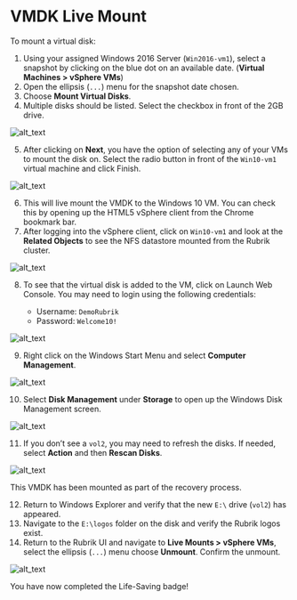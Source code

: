 # VMDK Live Mount

To mount a virtual disk:

1. Using your assigned Windows 2016 Server (`Win2016-vm1`), select a snapshot by clicking on the blue dot on an available date. (**Virtual Machines > vSphere VMs**)
2. Open the ellipsis (`...`) menu for the snapshot date chosen.
3. Choose **Mount Virtual Disks**.
4. Multiple disks should be listed. Select the checkbox in front of the 2GB drive.

![alt_text](images/image34.png "image_tooltip")

5. After clicking on **Next**, you have the option of selecting any of your VMs to mount the disk on. Select the radio button in front of the `Win10-vm1` virtual machine and click Finish.

![alt_text](images/image35.png "image_tooltip")

6. This will live mount the VMDK to the Windows 10 VM. You can check this by opening up the HTML5 vSphere client from the Chrome bookmark bar.
7. After logging into the vSphere client, click on `Win10-vm1` and look at the **Related Objects** to see the NFS datastore mounted from the Rubrik cluster.

![alt_text](images/image36.png "image_tooltip")

8. To see that the virtual disk is added to the VM, click on Launch Web Console. You may need to login using the following credentials:

    * Username: `DemoRubrik`
    * Password: `Welcome10!`

![alt_text](images/image37.png "image_tooltip")

9. Right click on the Windows Start Menu and select **Computer Management**.

![alt_text](images/image38.png "image_tooltip")

10. Select **Disk Management** under **Storage** to open up the Windows Disk Management screen.

![alt_text](images/image39.png "image_tooltip")

11. If you don’t see a `vol2`, you may need to refresh the disks. If needed, select **Action** and then **Rescan Disks**.

![alt_text](images/image40.png "image_tooltip")

   This VMDK has been mounted as part of the recovery process.

12. Return to Windows Explorer and verify that the new `E:\` drive (`vol2`) has appeared.
13. Navigate to the `E:\logos` folder on the disk and verify the Rubrik logos exist.
14. Return to the Rubrik UI and navigate to **Live Mounts **>** vSphere VMs**, select the ellipsis (`...`) menu choose **Unmount**. Confirm the unmount.

![alt_text](images/image41.png "image_tooltip")

You have now completed the Life-Saving badge!